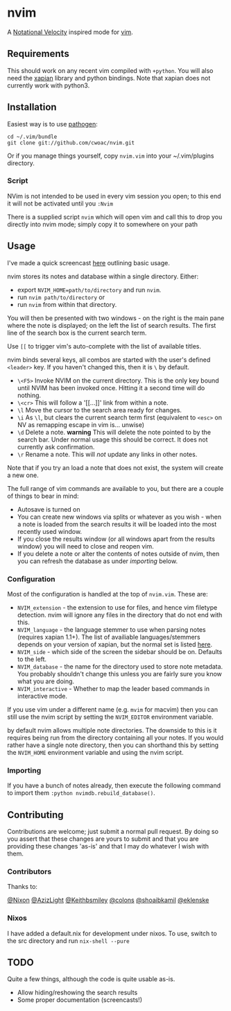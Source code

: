 # nvim

A [Notational Velocity][nv] inspired mode for [vim][]. 


## Requirements
This should work on any recent vim compiled with `+python`. You will also need the [xapian][] library and python bindings. Note that xapian does not currently work with python3.

## Installation
Easiest way is to use [pathogen][]:

````
cd ~/.vim/bundle
git clone git://github.com/cwoac/nvim.git
````

Or if you manage things yourself, copy `nvim.vim` into your ~/.vim/plugins directory.

### Script

NVim is not intended to be used in every vim session you open; to this end it will not be activated until you `:Nvim`

There is a supplied script `nvim` which will open vim and call this to drop you directly into nvim mode; simply copy it to somewhere on your path

## Usage

I've made a quick screencast [here](http://showterm.io/3668688fe06b53482da16) outlining basic usage.

nvim stores its notes and database within a single directory. Either:

* export `NVIM_HOME=path/to/directory` and run `nvim`.
* run `nvim path/to/directory` or
* run `nvim` from within that directory. 

You will then be presented with two windows - on the right is the main pane where the note is displayed; on the left the list of search results.
The first line of the search box is the current search term.

Use `[[` to trigger vim's auto-complete with the list of available titles.

nvim binds several keys, all combos are started with the user's defined `<leader>` key. If you haven't changed this, then it is `\` by default.

* `\<F5>`  Invoke NVIM on the current directory. This is the only key bound until NVIM has been invoked once. Hitting it a second time will do nothing.
* `\<cr>`  This will follow a '[[...]]' link from within a note.
* `\l` Move the cursor to the search area ready for changes.
* `\i` As `\l`, but clears the current search term first (equivalent to `<esc>` on NV as remapping escape in vim is... unwise)
* `\d` Delete a note. **warning** This will delete the note pointed to by the search bar. Under normal usage this should be correct. 
 It does not currently ask confirmation.
* `\r` Rename a note. This will *not* update any links in other notes.


Note that if you try an load a note that does not exist, the system will create a new one.

The full range of vim commands are available to you, but there are a couple of things to bear in mind:

* Autosave is turned on
* You can create new windows via splits or whatever as you wish - when a note is loaded from the search results it will be loaded into the most recently used window.
* If you close the results window (or all windows apart from the results window) you will need to close and reopen vim.
* If you delete a note or alter the contents of notes outside of nvim, then you can refresh the database as under _importing_ below.

### Configuration
Most of the configuration is handled at the top of `nvim.vim`. These are:

* `NVIM_extension` - the extension to use for files, and hence vim filetype detection. nvim will ignore any files in the directory that do not end with this.
* `NVIM_language` - the language stemmer to use when parsing notes (requires xapian 1.1+). The list of availiable languages/stemmers depends on your version of xapian, but the normal set is listed [here](http://xapian.org/docs/apidoc/html/classXapian_1_1Stem.html#0f8f250587dfef35d47f13f0ec0028fb).
* `NVIM_side` - which side of the screen the sidebar should be on. Defaults to the left.
* `NVIM_database` - the name for the directory used to store note metadata. You probably shouldn't change this unless you are fairly sure you know what you are doing.
* `NVIM_interactive` - Whether to map the leader based commands in interactive mode.

If you use vim under a different name (e.g. `mvim` for macvim) then you can still use the nvim script by setting the `NVIM_EDITOR` environment variable.

by default nvim allows multiple note directories. The downside to this is it requires being run from the directory containing all your notes. 
If you would rather have a single note directory, then you can shorthand this by setting the `NVIM_HOME` environment variable and using the nvim script.

### Importing
If you have a bunch of notes already, then execute the following command to import them `:python nvimdb.rebuild_database()`. 

## Contributing
Contributions are welcome; just submit a normal pull request. By doing so you assert that these changes are yours to submit and that you are providing these changes 'as-is' and that I may do whatever I wish with them.

### Contributors
Thanks to:

[@Nixon](https://github.com/Nixon)
[@AzizLight](https://github.com/AzizLight)
[@Keithbsmiley](https://github.com/Keithbsmiley)
[@colons](https://github.com/colons)
[@shoaibkamil](https://github.com/shoaibkamil)
[@eklenske](https://github.com/eklenske)

### Nixos

I have added a default.nix for development under nixos. To use, switch to the src directory and run `nix-shell --pure`

## TODO
Quite a few things, although the code is quite usable as-is.

* Allow hiding/reshowing the search results
* Some proper documentation (screencasts!)

 [nv]: http://www.notational.net
 [vim]: http://www.vim.org
 [xapian]: http://xapian.org
 [pathogen]: https://github.com/tpope/vim-pathogen
